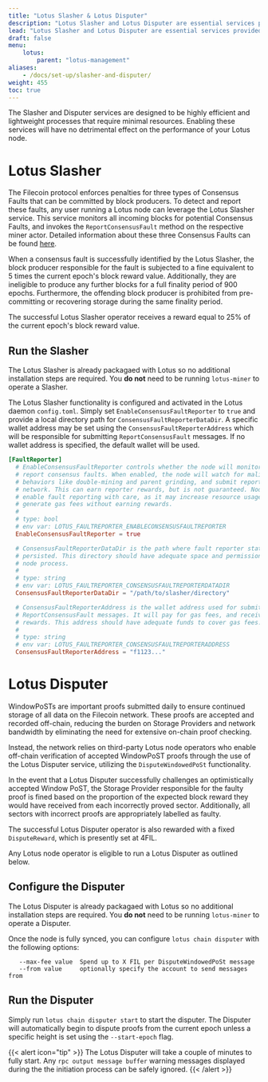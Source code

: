 ```yaml
---
title: "Lotus Slasher & Lotus Disputer"
description: "Lotus Slasher and Lotus Disputer are essential services provided by the Filecoin protocol. They help maintain network integrity, prevent bad actors, and reward active participants."
lead: "Lotus Slasher and Lotus Disputer are essential services provided by the Filecoin protocol. They help maintain network integrity, prevent bad actors, and reward active participants."
draft: false
menu:
    lotus:
        parent: "lotus-management"
aliases:
    - /docs/set-up/slasher-and-disputer/
weight: 455
toc: true
---
```


The Slasher and Disputer services are designed to be highly efficient and lightweight processes that require minimal resources. Enabling these services will have no detrimental effect on the performance of your Lotus node.

# Lotus Slasher

The Filecoin protocol enforces penalties for three types of Consensus Faults that can be committed by block producers. To detect and report these faults, any user running a Lotus node can leverage the Lotus Slasher service. This service monitors all incoming blocks for potential Consensus Faults, and invokes the `ReportConsensusFault` method on the respective miner actor. Detailed information about these three Consensus Faults can be found [here](https://github.com/filecoin-project/lotus/blob/dbbcf4b2ee9626796e23a096c66e67ff350810e4/chain/vm/fvm.go#L113-L132).

When a consensus fault is successfully identified by the Lotus Slasher, the block producer responsible for the fault is subjected to a fine equivalent to 5 times the current epoch's block reward value. Additionally, they are ineligible to produce any further blocks for a full finality period of 900 epochs. Furthermore, the offending block producer is prohibited from pre-committing or recovering storage during the same finality period.

The successful Lotus Slasher operator receives a reward equal to 25% of the current epoch's block reward value.

## Run the Slasher

The Lotus Slasher is already packagaed with Lotus so no additional installation steps are required. You **do not** need to be running `lotus-miner` to operate a Slasher.

The Lotus Slasher functionality is configured and activated in the Lotus daemon `config.toml`. Simply set `EnableConsensusFaultReporter` to `true` and provide a local directory path for `ConsensusFaultReporterDataDir`. 
A specific wallet address may be set using the `ConsensusFaultReporterAddress` which will be responsible for submitting `ReportConsensusFault` messages. If no wallet address is specified, the default wallet will be used.

```toml
[FaultReporter]
  # EnableConsensusFaultReporter controls whether the node will monitor and
  # report consensus faults. When enabled, the node will watch for malicious
  # behaviors like double-mining and parent grinding, and submit reports to the
  # network. This can earn reporter rewards, but is not guaranteed. Nodes should
  # enable fault reporting with care, as it may increase resource usage, and may
  # generate gas fees without earning rewards.
  #
  # type: bool
  # env var: LOTUS_FAULTREPORTER_ENABLECONSENSUSFAULTREPORTER
  EnableConsensusFaultReporter = true

  # ConsensusFaultReporterDataDir is the path where fault reporter state will be
  # persisted. This directory should have adequate space and permissions for the
  # node process.
  #
  # type: string
  # env var: LOTUS_FAULTREPORTER_CONSENSUSFAULTREPORTERDATADIR
  ConsensusFaultReporterDataDir = "/path/to/slasher/directory"

  # ConsensusFaultReporterAddress is the wallet address used for submitting
  # ReportConsensusFault messages. It will pay for gas fees, and receive any
  # rewards. This address should have adequate funds to cover gas fees.
  #
  # type: string
  # env var: LOTUS_FAULTREPORTER_CONSENSUSFAULTREPORTERADDRESS
  ConsensusFaultReporterAddress = "f1123..."
```

# Lotus Disputer

WindowPoSTs are important proofs submitted daily to ensure continued storage of all data on the Filecoin network. These proofs are accepted and recorded off-chain, reducing the burden on Storage Providers and network bandwidth by eliminating the need for extensive on-chain proof checking.

Instead, the network relies on third-party Lotus node operators who enable off-chain verification of accepted WindowPoST proofs through the use of the Lotus Disputer service, utilizing the `DisputeWindowedPoSt` functionality.

In the event that a Lotus Disputer successfully challenges an optimistically accepted Window PoST, the Storage Provider responsible for the faulty proof is fined based on the proportion of the expected block reward they would have received from each incorrectly proved sector. Additionally, all sectors with incorrect proofs are appropriately labelled as faulty. 

The successful Lotus Disputer operator is also rewarded with a fixed `DisputeReward`, which is presently set at 4FIL.

Any Lotus node operator is eligible to run a Lotus Disputer as outlined below.


## Configure the Disputer

The Lotus Disputer is already packagaed with Lotus so no additional installation steps are required. You **do not** need to be running `lotus-miner` to operate a Disputer.

Once the node is fully synced, you can configure `lotus chain disputer` with the following options:

```shell
   --max-fee value  Spend up to X FIL per DisputeWindowedPoSt message
   --from value     optionally specify the account to send messages from
```

## Run the Disputer

Simply run `lotus chain disputer start` to start the disputer. The Disputer will automatically begin to dispute proofs from the current epoch unless a specific height is set using the `--start-epoch` flag.

{{< alert icon="tip" >}}
The Lotus Disputer will take a couple of minutes to fully start. Any `rpc output message buffer` warning messages displayed during the the initiation process can be safely ignored.
{{< /alert >}}
